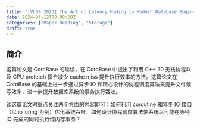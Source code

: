 ```yaml
---
title: "[VLDB 2023] The Art of Latency Hiding in Modern Database Engines"
date: 2024-04-12T00:00:00Z
categories: ["Paper Reading", "Storage"]
draft: true
---
```


## 简介

这篇论文是 CoroBase 的延续，在 CoroBase 中提出了利用 C++ 20 无栈协程以及 CPU prefetch 指令减少 cache miss 提升执行效率的方法。这篇论文在  CoroBase 的基础上进一步通过异步 IO 和精心设计的协程调度算法来提升文件读写效率，进一步提升数据库系统的事务执行吞吐。

读这篇论文时重点关注两个方面的内容即可：如何利用 coroutine 和异步 IO 接口（以 io_uring 为例）优化系统吞吐，如何设计协程调度算法使系统尽可能在等待 IO 完成的同时执行纯内存事务？